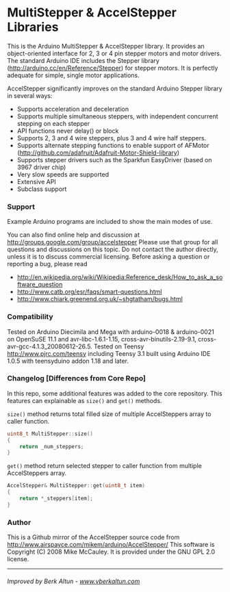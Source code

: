# MultiStepper & AccelStepper Libraries

This is the Arduino MultiStepper & AccelStepper library. It provides an object-oriented interface for 2, 3 or 4 pin stepper motors and motor drivers. The standard Arduino IDE includes the Stepper library (http://arduino.cc/en/Reference/Stepper) for stepper motors. It is perfectly adequate for simple, single motor applications.

AccelStepper significantly improves on the standard Arduino Stepper library in several ways:

* Supports acceleration and deceleration
* Supports multiple simultaneous steppers, with independent concurrent stepping on each stepper
* API functions never delay() or block
* Supports 2, 3 and 4 wire steppers, plus 3 and 4 wire half steppers.
* Supports alternate stepping functions to enable support of AFMotor (http://github.com/adafruit/Adafruit-Motor-Shield-library)
* Supports stepper drivers such as the Sparkfun EasyDriver (based on 3967 driver chip)
* Very slow speeds are supported
* Extensive API
* Subclass support

### Support

Example Arduino programs are included to show the main modes of use.

You can also find online help and discussion at http://groups.google.com/group/accelstepper Please use that group for all questions and discussions on this topic. Do not contact the author directly, unless it is to discuss commercial licensing. Before asking a question or reporting a bug, please read

* http://en.wikipedia.org/wiki/Wikipedia:Reference_desk/How_to_ask_a_software_question
* http://www.catb.org/esr/faqs/smart-questions.html
* http://www.chiark.greenend.org.uk/~shgtatham/bugs.html

### Compatibility

Tested on Arduino Diecimila and Mega with arduino-0018 & arduino-0021 on OpenSuSE 11.1 and avr-libc-1.6.1-1.15, cross-avr-binutils-2.19-9.1, cross-avr-gcc-4.1.3_20080612-26.5. Tested on Teensy http://www.pjrc.com/teensy including Teensy 3.1 built using Arduino IDE 1.0.5 with teensyduino addon 1.18 and later.

### Changelog [Differences from Core Repo]

In this repo, some additional features was added to the core repository. This features can explainable as `size()` and `get()` methods.

`size()` method returns total filled size of multiple AccelSteppers array to caller function.

```C
uint8_t MultiStepper::size()
{
    return _num_steppers;
}
```

`get()` method return selected stepper to caller function from multiple AccelSteppers array.

```C
AccelStepper& MultiStepper::get(uint8_t item)
{
    return *_steppers[item];
}

```

### Author

This is a Github mirror of the AccelStepper source code from http://www.airspayce.com/mikem/arduino/AccelStepper/ This software is Copyright (C) 2008 Mike McCauley. It is provided under the GNU GPL 2.0 license.

---

###### Improved by Berk Altun - www.vberkaltun.com

